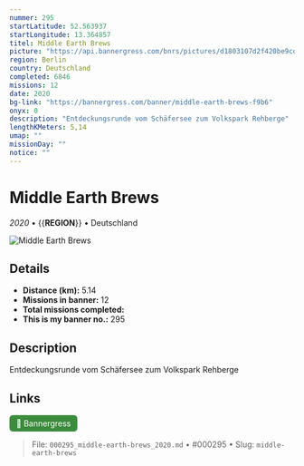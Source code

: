 ```yaml
---
nummer: 295
startLatitude: 52.563937
startLongitude: 13.364857
titel: Middle Earth Brews
picture: "https://api.bannergress.com/bnrs/pictures/d1803107d2f420be9cd3ac01848e01b2"
region: Berlin
country: Deutschland
completed: 6846
missions: 12
date: 2020
bg-link: "https://bannergress.com/banner/middle-earth-brews-f9b6"
onyx: 0
description: "Entdeckungsrunde vom Schäfersee zum Volkspark Rehberge"
lengthKMeters: 5,14
umap: ""
missionDay: ""
notice: ""
---
```

# Middle Earth Brews

*2020* • {{__REGION__}} • Deutschland

![Middle Earth Brews](https://api.bannergress.com/bnrs/pictures/d1803107d2f420be9cd3ac01848e01b2)



## Details
- **Distance (km):** 5.14
- **Missions in banner:** 12
- **Total missions completed:** 
- **This is my banner no.:** 295



## Description
Entdeckungsrunde vom Schäfersee zum Volkspark Rehberge



## Links
<a href="https://bannergress.com/banner/middle-earth-brews-f9b6" target="_blank" style="display:inline-block;margin-right:8px;padding:6px 12px;background:#3c8b3c;color:#fff;text-decoration:none;border-radius:6px;">🔗 Bannergress</a>



> File: `000295_middle-earth-brews_2020.md` • #000295 • Slug: `middle-earth-brews`
